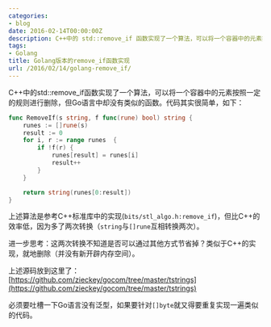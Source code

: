 ```yaml
---
categories:
- blog
date: 2016-02-14T00:00:00Z
description: C++中的 std::remove_if 函数实现了一个算法，可以将一个容器中的元素按照一定的规则进行删除，但Go语言中却没有类似的函数。
tags:
- Golang
title: Golang版本的remove_if函数实现
url: /2016/02/14/golang-remove_if/
---
```


C++中的std::remove_if函数实现了一个算法，可以将一个容器中的元素按照一定的规则进行删除，但Go语言中却没有类似的函数。代码其实很简单，如下：

```go
func RemoveIf(s string, f func(rune) bool) string {
	runes := []rune(s)
	result := 0
	for i, r := range runes  {
		if !f(r) {
			runes[result] = runes[i]
			result++
		}
	}

	return string(runes[0:result])
}
```

上述算法是参考C++标准库中的实现(`bits/stl_algo.h:remove_if`)，但比C++的效率低，因为多了两次转换（`string`与`[]rune`互相转换两次）。

进一步思考：这两次转换不知道是否可以通过其他方式节省掉？类似于C++的实现，就地删除（并没有新开辟内存空间）。

上述源码放到这里了： [https://github.com/zieckey/gocom/tree/master/tstrings](https://github.com/zieckey/gocom/tree/master/tstrings)

必须要吐槽一下Go语言没有泛型，如果要针对`[]byte`就又得要重复实现一遍类似的代码。







